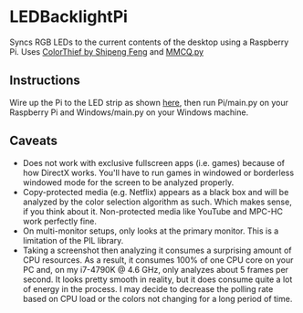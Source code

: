 # LEDBacklightPi
Syncs RGB LEDs to the current contents of the desktop using a Raspberry Pi. Uses [ColorThief by Shipeng Feng](https://github.com/fengsp/color-thief-py) and [MMCQ.py](https://github.com/admire93/mmcq.py)

Instructions
------------

Wire up the Pi to the LED strip as shown [here](http://popoklopsi.github.io/RaspberryPi-LedStrip/#!/), then run Pi/main.py on your Raspberry Pi and Windows/main.py on your Windows machine.

Caveats
-------

* Does not work with exclusive fullscreen apps (i.e. games) because of how DirectX works. You'll have to run games in windowed or borderless windowed mode for the screen to be analyzed properly.
* Copy-protected media (e.g. Netflix) appears as a black box and will be analyzed by the color selection algorithm as such. Which makes sense, if you think about it. Non-protected media like YouTube and MPC-HC work perfectly fine.
* On multi-monitor setups, only looks at the primary monitor. This is a limitation of the PIL library.
* Taking a screenshot then analyzing it consumes a surprising amount of CPU resources. As a result, it consumes 100% of one CPU core on your PC and, on my i7-4790K @ 4.6 GHz, only analyzes about 5 frames per second. It looks pretty smooth in reality, but it does consume quite a lot of energy in the process. I may decide to decrease the polling rate based on CPU load or the colors not changing for a long period of time.